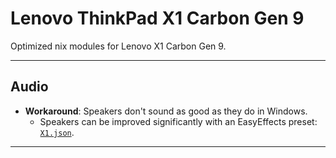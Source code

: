# Lenovo ThinkPad X1 Carbon Gen 9

Optimized nix modules for Lenovo X1 Carbon Gen 9.

______________________________________________________________________

## Audio

- **Workaround**: Speakers don't sound as good as they do in Windows.
  - Speakers can be improved significantly with an EasyEffects preset: [`X1.json`](./easyeffects.json).

______________________________________________________________________
